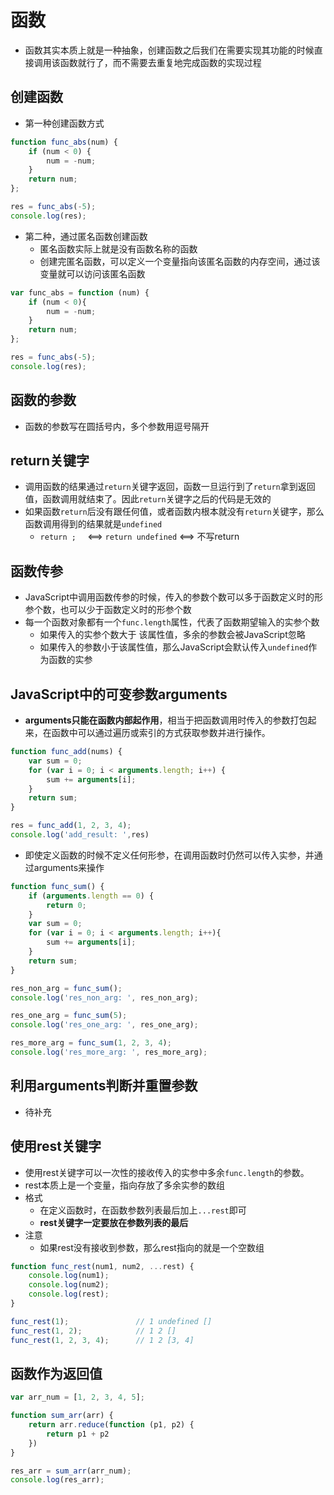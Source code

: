 # 函数
- 函数其实本质上就是一种抽象，创建函数之后我们在需要实现其功能的时候直接调用该函数就行了，而不需要去重复地完成函数的实现过程

## 创建函数
- 第一种创建函数方式

```javascript
function func_abs(num) {
    if (num < 0) {
        num = -num;
    }
    return num;
};

res = func_abs(-5);
console.log(res);
```


- 第二种，通过匿名函数创建函数
	- 匿名函数实际上就是没有函数名称的函数
	- 创建完匿名函数，可以定义一个变量指向该匿名函数的内存空间，通过该变量就可以访问该匿名函数

```javascript
var func_abs = function (num) {
    if (num < 0){
        num = -num;
    }
    return num;
};

res = func_abs(-5);
console.log(res);
```

## 函数的参数
- 函数的参数写在圆括号内，多个参数用逗号隔开

## return关键字
- 调用函数的结果通过`return`关键字返回，函数一旦运行到了`return`拿到返回值，函数调用就结束了。因此`return`关键字之后的代码是无效的
- 如果函数`return`后没有跟任何值，或者函数内根本就没有`return`关键字，那么函数调用得到的结果就是`undefined`
	- `return ;  `  <==> `return undefined`  <==> 不写return


## 函数传参
- JavaScript中调用函数传参的时候，传入的参数个数可以多于函数定义时的形参个数，也可以少于函数定义时的形参个数
- 每一个函数对象都有一个`func.length`属性，代表了函数期望输入的实参个数
	- 如果传入的实参个数大于 该属性值，多余的参数会被JavaScript忽略
	- 如果传入的参数小于该属性值，那么JavaScript会默认传入`undefined`作为函数的实参


## JavaScript中的可变参数arguments
- **arguments只能在函数内部起作用**，相当于把函数调用时传入的参数打包起来，在函数中可以通过遍历或索引的方式获取参数并进行操作。


```javascript
function func_add(nums) {
    var sum = 0;
    for (var i = 0; i < arguments.length; i++) {
        sum += arguments[i];
    }
    return sum;
}

res = func_add(1, 2, 3, 4);
console.log('add_result: ',res)
```

- 即使定义函数的时候不定义任何形参，在调用函数时仍然可以传入实参，并通过arguments来操作

```javascript
function func_sum() {
    if (arguments.length == 0) {
        return 0;
    }
    var sum = 0;
    for (var i = 0; i < arguments.length; i++){
        sum += arguments[i];
    }
    return sum;
}

res_non_arg = func_sum();
console.log('res_non_arg: ', res_non_arg);

res_one_arg = func_sum(5);
console.log('res_one_arg: ', res_one_arg);

res_more_arg = func_sum(1, 2, 3, 4);
console.log('res_more_arg: ', res_more_arg);
```

## 利用arguments判断并重置参数
- 待补充




## 使用rest关键字
- 使用rest关键字可以一次性的接收传入的实参中多余`func.length`的参数。
- rest本质上是一个变量，指向存放了多余实参的数组
- 格式
	- 在定义函数时，在函数参数列表最后加上`...rest`即可
	- **rest关键字一定要放在参数列表的最后**
- 注意
	- 如果rest没有接收到参数，那么rest指向的就是一个空数组 

```javascript
function func_rest(num1, num2, ...rest) {
    console.log(num1);
    console.log(num2);
    console.log(rest);
}

func_rest(1);               // 1 undefined []
func_rest(1, 2);            // 1 2 []
func_rest(1, 2, 3, 4);      // 1 2 [3, 4]
```


## 函数作为返回值

```javascript
var arr_num = [1, 2, 3, 4, 5];

function sum_arr(arr) {
    return arr.reduce(function (p1, p2) {
        return p1 + p2
    })
}

res_arr = sum_arr(arr_num);
console.log(res_arr);
```